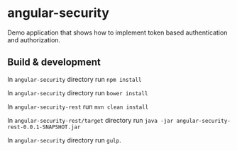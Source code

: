 # angular-security

Demo application that shows how to implement token based authentication and
authorization.

## Build & development

In `angular-security` directory run `npm install`

In `angular-security` directory run `bower install`

In `angular-security-rest` run `mvn clean install`

In `angular-security-rest/target` directory run `java -jar angular-security-rest-0.0.1-SNAPSHOT.jar`

In `angular-security` directory run `gulp`.


